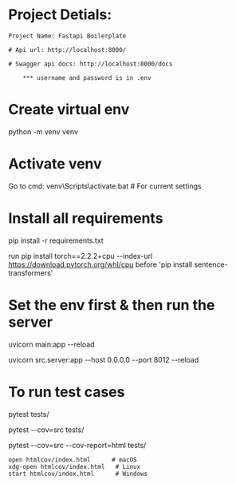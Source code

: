 # Project Detials:

    Project Name: Fastapi Boilerplate

    # Api url: http://localhost:8000/

    # Swagger api docs: http://localhost:8000/docs

        *** username and password is in .env

# Create virtual env

python -m venv venv

# Activate venv

Go to cmd: venv\Scripts\activate.bat # For current settings

# Install all requirements

pip install -r requirements.txt

run pip install torch==2.2.2+cpu --index-url https://download.pytorch.org/whl/cpu before 'pip install sentence-transformers'


# Set the env first & then run the server

uvicorn main:app --reload

uvicorn src.server:app --host 0.0.0.0 --port 8012 --reload

# To run test cases

pytest tests/

pytest --cov=src tests/

pytest --cov=src --cov-report=html tests/

    open htmlcov/index.html      # macOS
    xdg-open htmlcov/index.html   # Linux
    start htmlcov/index.html      # Windows